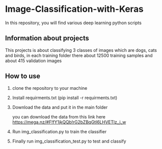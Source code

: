 # Image-Classification-with-Keras
In this repository, you will find various deep learning python scripts
## Information about projects
This projects is about classifying 3 classes of images which are dogs, cats and birds, in each training folder there about 12500 training samples and about 415 validation images
## How to use
1. clone the repository to your machine 

2. Install requirments.txt (pip install -r requirments.txt) 

3. Download the data and put it in the main folder 

    you can download the data from this link here https://mega.nz/#F!fY1jkQQb!rG2bZBqGtI6LHVETlz_j_w
    
4. Run img_classification.py to train the classifier 

5. Finally run img_classification_test.py to test and classify 
